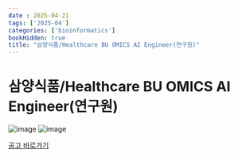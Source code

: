 ```yaml
---
date : 2025-04-21
tags: ['2025-04']
categories: ['bioinformatics']
bookHidden: true
title: "삼양식품/Healthcare BU OMICS AI Engineer(연구원)"
---
```


# 삼양식품/Healthcare BU OMICS AI Engineer(연구원)

![image](https://github.com/user-attachments/assets/52f859dc-797b-46c6-ae53-87cea9ffb482)
![image](https://github.com/user-attachments/assets/ed5867f4-0f37-40e4-9b47-c52740b0dd06)

[공고 바로가기](https://samyangfoods.career.greetinghr.com/o/135791)
